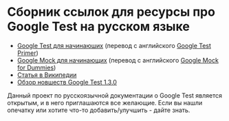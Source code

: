 # Сборник ссылок для ресурсы про Google Test на русском языке #

  * [Google Test для начинаюших](GoogleTestPrimerRussian.md) (перевод с английского [Google Test Primer](http://code.google.com/p/googletest/wiki/GoogleTestPrimer))
  * [Google Mock для начинающих](GoogleMockForDummiesRussian.md) (перевод с английского [Google Mock for Dummies](http://code.google.com/p/googlemock/wiki/ForDummies))
  * [Статья в Википедии](http://ru.wikipedia.org/wiki/Google_C%2B%2B_Testing_Framework)
  * [Обзор новшеств Google Test 1.3.0](http://easy-coding.blogspot.com/2009/03/google-test-framework-130.html)

Данный проект по русскоязычной документации о Google Test является открытым, и в него приглашаются все желающие. Если вы нашли опечатку или хотите что-то добавить/улучшить - дайте знать.